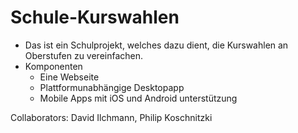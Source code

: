 # Schule-Kurswahlen

* Das ist ein Schulprojekt, welches dazu dient, die Kurswahlen an Oberstufen zu vereinfachen.
* Komponenten
    - Eine Webseite
    - Plattformunabhängige Desktopapp
    - Mobile Apps mit iOS und Android unterstützung

Collaborators: David Ilchmann, Philip Koschnitzki
